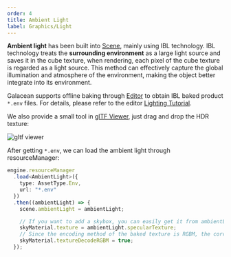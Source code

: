 ```yaml
---
order: 4
title: Ambient Light
label: Graphics/Light
---
```


**Ambient light** has been built into [Scene](${api}core/Scene), mainly using IBL technology. IBL technology treats the **surrounding environment** as a large light source and saves it in the cube texture, when rendering, each pixel of the cube texture is regarded as a light source. This method can effectively capture the global illumination and atmosphere of the environment, making the object better integrate into its environment.

Galacean supports offline baking through [Editor](https://galacean.antgroup.com/editor) to obtain IBL baked product `*.env` files. For details, please refer to the editor [Lighting Tutorial](${docs}editor-3d-light-cn).

We also provide a small tool in [glTF Viewer](https://galacean.antgroup.com/#/gltf-viewer), just drag and drop the HDR texture:

![gltf viewer](https://gw.alipayobjects.com/mdn/rms_7c464e/afts/img/A*9mGbSpQ4HngAAAAAAAAAAAAAARQnAQ)

After getting `*.env`, we can load the ambient light through resourceManager:

```typescript
engine.resourceManager
  .load<AmbientLight>({
    type: AssetType.Env,
    url: "*.env"
  })
  .then((ambientLight) => {
    scene.ambientLight = ambientLight;

    // If you want to add a skybox, you can easily get it from ambientLight
    skyMaterial.texture = ambientLight.specularTexture;
    // Since the encoding method of the baked texture is RGBM, the corresponding decoding settings are required
    skyMaterial.textureDecodeRGBM = true;
  });
```

<playground src="ambient-light.ts"></playground>
